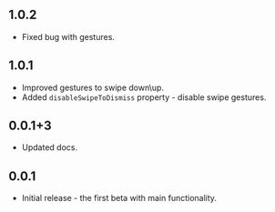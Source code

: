 ## 1.0.2

* Fixed bug with gestures.

## 1.0.1

* Improved gestures to swipe down\up.
* Added `disableSwipeToDismiss` property - disable swipe gestures.

## 0.0.1+3

* Updated docs.

## 0.0.1

* Initial release - the first beta with main functionality.
